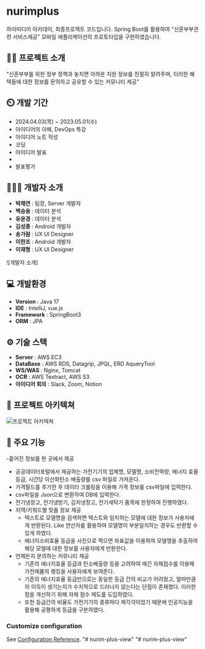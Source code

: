 # nurimplus
하이미디어 아카데미, 최종프로젝트 코드입니다. Spring Boot를 활용하여 "신혼부부관련 서비스제공" 모바일 애플리케이션의 프로토타입을 구현하였습니다.

## 👨‍🏫 프로젝트 소개
"신혼부부를 위한 정부 정책과 놓치면 아까운 지원 정보를 친절히 알려주며, 이러한 혜택들에 대한 정보를 문의하고 공유할 수 있는 커뮤니티 제공"

## ⏲️ 개발 기간 
- 2024.04.03(목) ~ 2023.05.01(수)
- 아이디어의 이해, DevOps 특강
- 아이디어 노트 작성
- 코딩
- 아이디어 발표
- 
- 발표평가
  
## 🧑‍🤝‍🧑 개발자 소개 
- **박채연** : 팀장, Server 개발자
- **백승용** : 데이터 분석
- **유윤경** : 데이터 분석
- **김성종** : Android 개발자
- **송가람** : UX UI Designer
- **이한조** : Android 개발자
- **이재형** : UX UI Designer
  
![개발자 소개]

## 💻 개발환경
- **Version** : Java 17
- **IDE** : IntelliJ, vue.js
- **Framework** : SpringBoot3
- **ORM** : JPA

## ⚙️ 기술 스택
- **Server** : AWS EC3
- **DataBase** : AWS RDS, Datagrip, JPQL, ERD AqueryTool
- **WS/WAS** : Nginx, Tomcat
- **OCR** : AWS Textract, AWS S3
- **아이디어 회의** : Slack, Zoom, Notion

## 📝 프로젝트 아키텍쳐
![프로젝트 아키텍쳐](d)

## 📌 주요 기능
-흩어진 정보를 한 곳에서 제공
  - 공공데이터포털에서 제공하는 가전기기의 업체명, 모델명, 소비전력량, 에너지 효율등급, 시간당 이산화탄소 배출량를 csv 파일로 가져온다.
  - 가격필드를 추가한 후 데이터 크롤링을 이용해 가격 정보를 csv파일에 입력한다.
  - csv파일을 Json으로 변환하여 DB에 입력한다.
  - 전기냉장고, 전기냉방기, 김치냉장고, 전기세탁기 품목에 한정하여 진행하였다.
- 지역/키워드별 맞춤 정보 제공
   - 텍스트로 모델명을 검색하면 텍스트와 일치하는 모델에 대한 정보가 사용자에게 반환된다. Like 연산자를 활용하여 모델명이 부분일치하는 경우도 반환할 수 있게 하였다.
   - 에너지소비효율 등급을 사진으로 찍으면 좌표값을 이용하여 모델명을 추출하여 해당 모델에 대한 정보를 사용자에게 반환한다.
- 언제든지 문의하는 커뮤니티 제공
    - 기존의 에너지효율 등급과 탄소배출량 등을 고려하여 매긴 자체점수를 이용해 가전제품의 랭킹을 사용자에게 보여준다.
    - 기존의 에너지효율 등급만으로는 동일한 등급 간의 비교가 어려웠고, 얼마만큼의 이득이 생기는지가 수치적으로 드러나지 않는다는 단점이 존재했다. 이러한 점을 개선하기 위해 자체 점수 제도를 도입하였다.
    - 또한 등급간의 비율도 가전기기의 종류마다 제각각이었기 때문에 인공지능을 활용해 공평하게 등급을 구분하였다.

### Customize configuration
See [Configuration Reference](https://cli.vuejs.org/config/).
"# nurim-plus-view" 
"# nurim-plus-view" 
